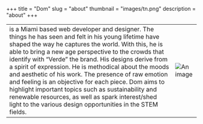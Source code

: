 +++
title = "Dom"
slug = "about"
thumbnail = "images/tn.png"
description = "about"
+++

|  |  |
|---|---|
| is a Miami based web developer and designer. The things he has seen and felt in his young lifetime have shaped the way he captures the world. With this, he is able to bring a new age perspective to the crowds that identify with “Verde” the brand. His designs derive from a spirit of expression. He is methodical about the moods and aesthetic of his work. The presence of raw emotion and feeling is an objective for each piece. Dom aims to highlight important topics such as sustainability and renewable resources, as well as spark interest/shed light to the various design opportunities in the STEM fields. | ![An image](images/selfie.png) |
